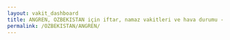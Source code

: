 ```yaml
---
layout: vakit_dashboard
title: ANGREN, OZBEKISTAN için iftar, namaz vakitleri ve hava durumu - ilçe/eyalet seç
permalink: /OZBEKISTAN/ANGREN/
---
```


<script type="text/javascript">
  var GLOBAL_COUNTRY = 'OZBEKISTAN';
  var GLOBAL_CITY = 'ANGREN';
  var GLOBAL_STATE = '';
  var lat = 72;
  var lon = 21;
</script>

